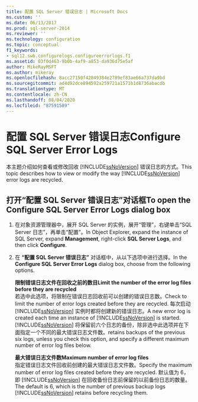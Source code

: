 ```yaml
---
title: 配置 SQL Server 错误日志 | Microsoft Docs
ms.custom: ''
ms.date: 06/13/2017
ms.prod: sql-server-2014
ms.reviewer: ''
ms.technology: configuration
ms.topic: conceptual
f1_keywords:
- sql12.swb.configurelogs.configureerrorlogs.f1
ms.assetid: 03f0d463-9b0b-4af9-a853-da936d75e5af
author: MikeRayMSFT
ms.author: mikeray
ms.openlocfilehash: 8acc27150f42049384e2789ef83ae66a737da9bd
ms.sourcegitcommit: ad4d92dce894592a259721a1571b1d8736abacdb
ms.translationtype: MT
ms.contentlocale: zh-CN
ms.lasthandoff: 08/04/2020
ms.locfileid: "87591589"
---
```

# <a name="configure-sql-server-error-logs"></a><span data-ttu-id="93a19-102">配置 SQL Server 错误日志</span><span class="sxs-lookup"><span data-stu-id="93a19-102">Configure SQL Server Error Logs</span></span>
  <span data-ttu-id="93a19-103">本主题介绍如何查看或修改回收 [!INCLUDE[ssNoVersion](../../includes/ssnoversion-md.md)] 错误日志的方式。</span><span class="sxs-lookup"><span data-stu-id="93a19-103">This topic describes how to view or modify the way [!INCLUDE[ssNoVersion](../../includes/ssnoversion-md.md)] error logs are recycled.</span></span>  
  
## <a name="to-open-the-configure-sql-server-error-logs-dialog-box"></a><span data-ttu-id="93a19-104">打开“配置 SQL Server 错误日志”对话框</span><span class="sxs-lookup"><span data-stu-id="93a19-104">To open the Configure SQL Server Error Logs dialog box</span></span>  
  
1.  <span data-ttu-id="93a19-105">在对象资源管理器中，展开 SQL Server 的实例，展开“管理”，右键单击“SQL Server 日志”，再单击“配置”。</span><span class="sxs-lookup"><span data-stu-id="93a19-105">In Object Explorer, expand the instance of SQL Server, expand **Management**, right-click **SQL Server Logs**, and then click **Configure**.</span></span>  
  
2.  <span data-ttu-id="93a19-106">在 **“配置 SQL Server 错误日志”** 对话框中，从以下选项中进行选择。</span><span class="sxs-lookup"><span data-stu-id="93a19-106">In the **Configure SQL Server Error Logs** dialog box, choose from the following options.</span></span>  
  
     <span data-ttu-id="93a19-107">**限制错误日志文件在回收之前的数目**</span><span class="sxs-lookup"><span data-stu-id="93a19-107">**Limit the number of the error log files before they are recycled**</span></span>  
     <span data-ttu-id="93a19-108">若选中此选项，将限制在错误日志回收前可以创建的错误日志数。</span><span class="sxs-lookup"><span data-stu-id="93a19-108">Check to limit the number of error logs created before they are recycled.</span></span> <span data-ttu-id="93a19-109">每次启动 [!INCLUDE[ssNoVersion](../../includes/ssnoversion-md.md)] 实例时都将创建新的错误日志。</span><span class="sxs-lookup"><span data-stu-id="93a19-109">A new error log is created each time an instance of [!INCLUDE[ssNoVersion](../../includes/ssnoversion-md.md)] is started.</span></span> [!INCLUDE[ssNoVersion](../../includes/ssnoversion-md.md)] <span data-ttu-id="93a19-110">将保留前六个日志的备份，除非选中此选项并在下面指定一个不同的最大错误日志文件数。</span><span class="sxs-lookup"><span data-stu-id="93a19-110">retains backups of the previous six logs, unless you check this option, and specify a different maximum number of error log files below.</span></span>  
  
     <span data-ttu-id="93a19-111">**最大错误日志文件数**</span><span class="sxs-lookup"><span data-stu-id="93a19-111">**Maximum number of error log files**</span></span>  
     <span data-ttu-id="93a19-112">指定错误日志文件回收前创建的最大错误日志文件数。</span><span class="sxs-lookup"><span data-stu-id="93a19-112">Specify the maximum number of error log files created before they are recycled.</span></span> <span data-ttu-id="93a19-113">默认值为 6，即 [!INCLUDE[ssNoVersion](../../includes/ssnoversion-md.md)] 在回收备份日志前保留的以前备份日志的数量。</span><span class="sxs-lookup"><span data-stu-id="93a19-113">The default is 6, which is the number of previous backup logs [!INCLUDE[ssNoVersion](../../includes/ssnoversion-md.md)] retains before recycling them.</span></span>  
  
  
